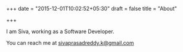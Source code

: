 +++
date = "2015-12-01T10:02:52+05:30"
draft = false
title = "About"

+++

I am Siva, working as a Software Developer.

You can reach me at sivaprasadreddy.k@gmail.com

